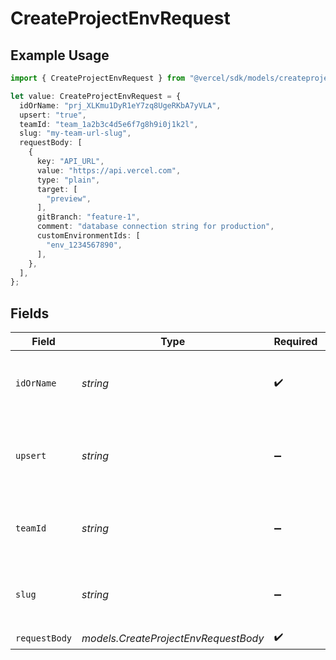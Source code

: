 # CreateProjectEnvRequest

## Example Usage

```typescript
import { CreateProjectEnvRequest } from "@vercel/sdk/models/createprojectenvop.js";

let value: CreateProjectEnvRequest = {
  idOrName: "prj_XLKmu1DyR1eY7zq8UgeRKbA7yVLA",
  upsert: "true",
  teamId: "team_1a2b3c4d5e6f7g8h9i0j1k2l",
  slug: "my-team-url-slug",
  requestBody: [
    {
      key: "API_URL",
      value: "https://api.vercel.com",
      type: "plain",
      target: [
        "preview",
      ],
      gitBranch: "feature-1",
      comment: "database connection string for production",
      customEnvironmentIds: [
        "env_1234567890",
      ],
    },
  ],
};
```

## Fields

| Field                                                       | Type                                                        | Required                                                    | Description                                                 | Example                                                     |
| ----------------------------------------------------------- | ----------------------------------------------------------- | ----------------------------------------------------------- | ----------------------------------------------------------- | ----------------------------------------------------------- |
| `idOrName`                                                  | *string*                                                    | :heavy_check_mark:                                          | The unique project identifier or the project name           | prj_XLKmu1DyR1eY7zq8UgeRKbA7yVLA                            |
| `upsert`                                                    | *string*                                                    | :heavy_minus_sign:                                          | Allow override of environment variable if it already exists | true                                                        |
| `teamId`                                                    | *string*                                                    | :heavy_minus_sign:                                          | The Team identifier to perform the request on behalf of.    | team_1a2b3c4d5e6f7g8h9i0j1k2l                               |
| `slug`                                                      | *string*                                                    | :heavy_minus_sign:                                          | The Team slug to perform the request on behalf of.          | my-team-url-slug                                            |
| `requestBody`                                               | *models.CreateProjectEnvRequestBody*                        | :heavy_check_mark:                                          | N/A                                                         |                                                             |